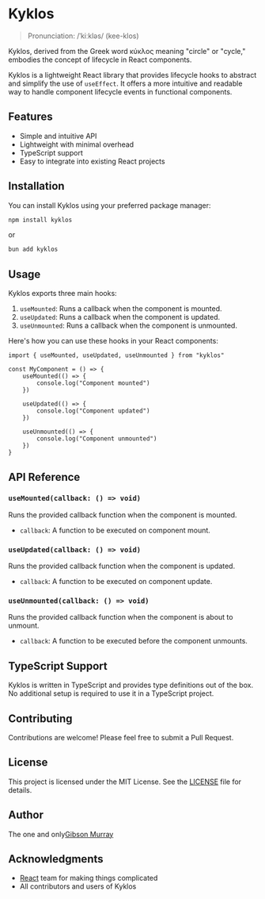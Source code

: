 # Kyklos

> Pronunciation: /ˈkiːkləs/ (kee-klos)

Kyklos, derived from the Greek word κύκλος meaning "circle" or "cycle," embodies the concept of lifecycle in React components.

Kyklos is a lightweight React library that provides lifecycle hooks to abstract and simplify the use of `useEffect`. It offers a more intuitive and readable way to handle component lifecycle events in functional components.

## Features

-   Simple and intuitive API
-   Lightweight with minimal overhead
-   TypeScript support
-   Easy to integrate into existing React projects

## Installation

You can install Kyklos using your preferred package manager:

```bash
npm install kyklos
```

or

```bash
bun add kyklos
```

## Usage

Kyklos exports three main hooks:

1. `useMounted`: Runs a callback when the component is mounted.
2. `useUpdated`: Runs a callback when the component is updated.
3. `useUnmounted`: Runs a callback when the component is unmounted.

Here's how you can use these hooks in your React components:

```tsx
import { useMounted, useUpdated, useUnmounted } from "kyklos"

const MyComponent = () => {
    useMounted(() => {
        console.log("Component mounted")
    })

    useUpdated(() => {
        console.log("Component updated")
    })

    useUnmounted(() => {
        console.log("Component unmounted")
    })
}
```

## API Reference

### `useMounted(callback: () => void)`

Runs the provided callback function when the component is mounted.

-   `callback`: A function to be executed on component mount.

### `useUpdated(callback: () => void)`

Runs the provided callback function when the component is updated.

-   `callback`: A function to be executed on component update.

### `useUnmounted(callback: () => void)`

Runs the provided callback function when the component is about to unmount.

-   `callback`: A function to be executed before the component unmounts.

## TypeScript Support

Kyklos is written in TypeScript and provides type definitions out of the box. No additional setup is required to use it in a TypeScript project.

## Contributing

Contributions are welcome! Please feel free to submit a Pull Request.

## License

This project is licensed under the MIT License. See the [LICENSE](LICENSE) file for details.

## Author

The one and only[Gibson Murray](https://gibsonmurray.com)

## Acknowledgments

-   [React](https://react.dev/) team for making things complicated
-   All contributors and users of Kyklos
